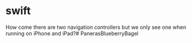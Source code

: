 # swift
How come there are two navigation controllers but we only see one when running on iPhone and iPad?# PanerasBlueberryBagel
